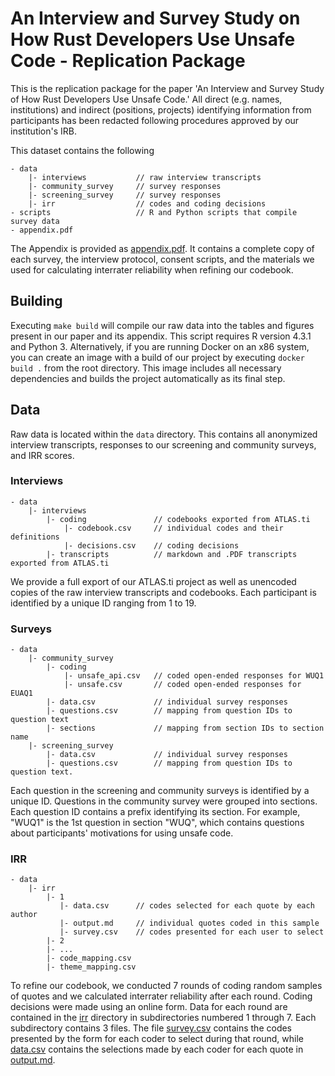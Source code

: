 # An Interview and Survey Study on How Rust Developers Use Unsafe Code - Replication Package
This is the replication package for the paper 'An Interview and Survey Study of How Rust Developers Use Unsafe Code.' All direct (e.g. names, institutions) and indirect (positions, projects) identifying information from participants has been redacted following procedures approved by our institution's IRB. 

This dataset contains the following
```
- data               
    |- interviews           // raw interview transcripts
    |- community_survey     // survey responses
    |- screening_survey     // survey responses
    |- irr                  // codes and coding decisions 
- scripts                   // R and Python scripts that compile survey data       
- appendix.pdf         
```
The Appendix is provided as [appendix.pdf](https://github.com/icmccorm/against-the-void/blob/main/appendix.pdf). It contains a complete copy of each survey, the interview protocol, consent scripts, and the materials we used for calculating interrater reliability when refining our codebook.

## Building
Executing `make build` will compile our raw data into the tables and figures present in our paper and its appendix. This script requires R version 4.3.1 and Python 3. Alternatively, if you are running Docker on an x86 system, you can create an image with a build of our project by executing `docker build .` from the root directory. This image includes all necessary dependencies and builds the project automatically as its final step.

## Data
Raw data is located within the `data` directory. This contains all anonymized interview transcripts, responses to our screening and community surveys, and IRR scores.

### Interviews
```
- data
    |- interviews
        |- coding               // codebooks exported from ATLAS.ti
            |- codebook.csv     // individual codes and their definitions
            |- decisions.csv    // coding decisions
        |- transcripts          // markdown and .PDF transcripts exported from ATLAS.ti
```
We provide a full export of our ATLAS.ti project as well as unencoded copies of the raw interview transcripts and codebooks. 
Each participant is identified by a unique ID ranging from 1 to 19. 

### Surveys
```
- data
    |- community_survey
        |- coding
            |- unsafe_api.csv   // coded open-ended responses for WUQ1
            |- unsafe.csv       // coded open-ended responses for EUAQ1
        |- data.csv             // individual survey responses
        |- questions.csv        // mapping from question IDs to question text
        |- sections             // mapping from section IDs to section name
    |- screening_survey
        |- data.csv             // individual survey responses
        |- questions.csv        // mapping from question IDs to question text.
```
Each question in the screening and community surveys is identified by a unique ID. Questions in the community survey were grouped into sections. Each question ID contains a prefix identifying its section. For example, "WUQ1" is the 1st question in section 
"WUQ", which contains questions about participants' motivations for using unsafe code. 

### IRR
```
- data
    |- irr
        |- 1
           |- data.csv      // codes selected for each quote by each author
           |- output.md     // individual quotes coded in this sample
           |- survey.csv    // codes presented for each user to select
        |- 2
        |- ...
        |- code_mapping.csv
        |- theme_mapping.csv
```
To refine our codebook, we conducted 7 rounds of coding random samples of quotes and we calculated interrater reliability after each round. Coding decisions were made using an online form. Data for each round are contained in the [irr](https://github.com/icmccorm/against-the-void/tree/main/data/irr) directory in subdirectories numbered 1 through 7. Each subdirectory contains 3 files. The file [survey.csv](https://github.com/icmccorm/against-the-void/blob/main/data/irr/1/survey.csv) contains the codes presented by the form for each coder to select during that round, while [data.csv](https://github.com/icmccorm/against-the-void/blob/main/data/irr/1/data.csv) contains the selections made by each coder for each quote in [output.md](https://github.com/icmccorm/against-the-void/blob/main/data/irr/1/output.md).